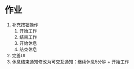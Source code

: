 # 作业

1. 补充按钮操作 
    1. 开始工作
    2. 结束工作
    3. 开始休息
    4. 结束休息
2. 完善UI
3. 休息结束通知修改为可交互通知：继续休息5分钟 + 开始工作